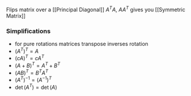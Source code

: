 Flips matrix over a [[Principal Diagonal]]
$A^TA,\ AA^T$ gives you [[Symmetric Matrix]]
### Simplifications
- for pure rotations matrices transpose inverses rotation
- $(A^T)^T=A$
- $(cA)^T=cA^T$
- $(A+B)^T=A^T+B^T$
- $(AB)^T=B^TA^T$
- $(A^T)^{-1}=(A^{-1})^T$
- $\det(A^T)=\det(A)$
